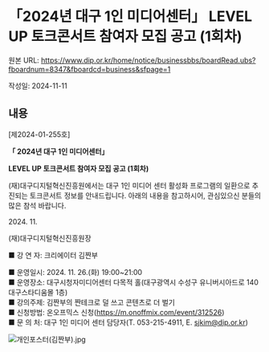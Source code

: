 # 「2024년 대구 1인 미디어센터」 LEVEL UP 토크콘서트 참여자 모집 공고 (1회차)

원본 URL: https://www.dip.or.kr/home/notice/businessbbs/boardRead.ubs?fboardnum=8347&fboardcd=business&sfpage=1

작성일: 2024-11-11

## 내용

[제2024-01-255호]

**「 2024년 대구 1인 미디어센터」**

**LEVEL UP 토크콘서트 참여자 모집 공고 (1회차)**

(재)대구디지털혁신진흥원에서는 대구 1인 미디어 센터 활성화 프로그램의 일환으로 추진되는 토크콘서트 정보를 안내드립니다. 아래의 내용을 참고하시어, 관심있으신 분들의 많은 참석 바랍니다.

2024\. 11.

(재)대구디지털혁신진흥원장

■ 강 연 자: 크리에이터 김짠부

■ 운영일시: 2024. 11. 26.(화) 19:00~21:00  
■ 운영장소: 대구시청자미디어센터 다목적 홀(대구광역시 수성구 유니버시아드로 140 대구스타디움몰 1층)  
■ 강의주제: 김짠부의 짠테크로 덜 쓰고 콘텐츠로 더 벌기  
■ 신청방법: 온오프믹스 신청(https://m.onoffmix.com/event/312526)  
■ 문 의 처: 대구 1인 미디어 센터 담당자(T. 053-215-4911, E. sjkim@dip.or.kr)

![개인포스터\(김짠부\).jpg](http://dip.or.kr/files/boardImage/business/2024/11/11/20241111143328_gduoivrd.jpg)
